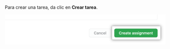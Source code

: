 Para crear una tarea, da clic en **Crear tarea**.

<div class="procedural-image-wrapper">
  <img alt="Botón de 'crear tarea'" class="procedural-image-wrapper" src="/assets/images/help/classroom/assignments-click-create-assignment-button.png">
</div>
